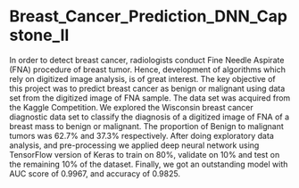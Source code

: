 # Breast_Cancer_Prediction_DNN_Capstone_II

In order to detect breast cancer, radiologists conduct Fine Needle Aspirate (FNA) procedure of breast tumor. Hence, development of algorithms which rely on digitized image analysis, is of great interest. The key objective of this project was to predict breast cancer as benign or malignant using data set from the digitized image of FNA sample. 
The data set was acquired from the Kaggle Competition. We explored the Wisconsin breast cancer diagnostic data set to classify the diagnosis of a digitized image of FNA of a breast mass to benign or malignant. The proportion of Benign to malignant tumors was 62.7% and 37.3% respectively. After doing exploratory data analysis, and pre-processing we applied deep neural network using TensorFlow version of Keras to train on 80%, validate on 10% and test on the remaining 10% of the dataset.  Finally, we got an outstanding model with AUC score of 0.9967, and accuracy of 0.9825.

